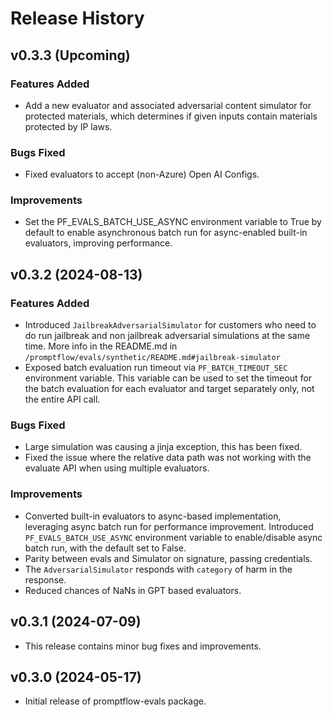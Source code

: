 # Release History

## v0.3.3 (Upcoming)
### Features Added
- Add a new evaluator and associated adversarial content simulator for protected materials, which determines if given inputs contain materials protected by IP laws.

### Bugs Fixed
- Fixed evaluators to accept (non-Azure) Open AI Configs.

### Improvements
- Set the PF_EVALS_BATCH_USE_ASYNC environment variable to True by default to enable asynchronous batch run for async-enabled built-in evaluators, improving performance.

## v0.3.2 (2024-08-13)
### Features Added
- Introduced `JailbreakAdversarialSimulator` for customers who need to do run jailbreak and non jailbreak adversarial simulations at the same time. More info in the README.md in `/promptflow/evals/synthetic/README.md#jailbreak-simulator`
- Exposed batch evaluation run timeout via `PF_BATCH_TIMEOUT_SEC` environment variable. This variable can be used to set the timeout for the batch evaluation for each evaluator and target separately only, not the entire API call.

### Bugs Fixed
- Large simulation was causing a jinja exception, this has been fixed.
- Fixed the issue where the relative data path was not working with the evaluate API when using multiple evaluators.

### Improvements
- Converted built-in evaluators to async-based implementation, leveraging async batch run for performance improvement. Introduced `PF_EVALS_BATCH_USE_ASYNC` environment variable to enable/disable async batch run, with the default set to False.
- Parity between evals and Simulator on signature, passing credentials.
- The `AdversarialSimulator` responds with `category` of harm in the response.
- Reduced chances of NaNs in GPT based evaluators.

## v0.3.1 (2024-07-09)
- This release contains minor bug fixes and improvements.

## v0.3.0 (2024-05-17)
- Initial release of promptflow-evals package.
